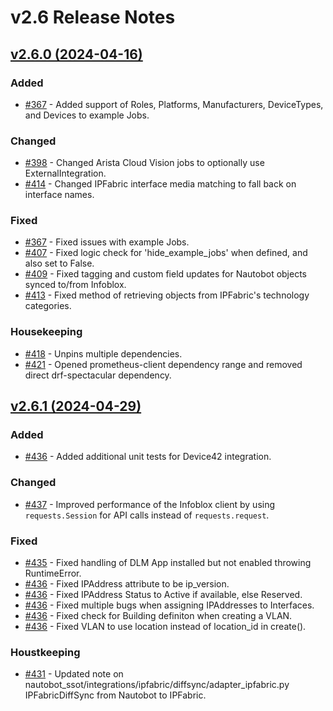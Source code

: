 
# v2.6 Release Notes

## [v2.6.0 (2024-04-16)](https://github.com/nautobot/nautobot-app-ssot/releases/tag/v2.6.0)

### Added

- [#367](https://github.com/nautobot/nautobot-app-ssot/issues/367) - Added support of Roles, Platforms, Manufacturers, DeviceTypes, and Devices to example Jobs.

### Changed

- [#398](https://github.com/nautobot/nautobot-app-ssot/issues/398) - Changed Arista Cloud Vision jobs to optionally use ExternalIntegration.
- [#414](https://github.com/nautobot/nautobot-app-ssot/issues/414) - Changed IPFabric interface media matching to fall back on interface names.

### Fixed

- [#367](https://github.com/nautobot/nautobot-app-ssot/issues/367) - Fixed issues with example Jobs.
- [#407](https://github.com/nautobot/nautobot-app-ssot/issues/407) - Fixed logic check for 'hide_example_jobs' when defined, and also set to False.
- [#409](https://github.com/nautobot/nautobot-app-ssot/issues/409) - Fixed tagging and custom field updates for Nautobot objects synced to/from Infoblox.
- [#413](https://github.com/nautobot/nautobot-app-ssot/issues/413) - Fixed method of retrieving objects from IPFabric's technology categories.

### Housekeeping

- [#418](https://github.com/nautobot/nautobot-app-ssot/issues/418) - Unpins multiple dependencies.
- [#421](https://github.com/nautobot/nautobot-app-ssot/issues/421) - Opened prometheus-client dependency range and removed direct drf-spectacular dependency.

## [v2.6.1 (2024-04-29)](https://github.com/nautobot/nautobot-app-ssot/releases/tag/v2.6.1)

### Added

- [#436](https://github.com/nautobot/nautobot-app-ssot/issues/436) - Added additional unit tests for Device42 integration.

### Changed

- [#437](https://github.com/nautobot/nautobot-app-ssot/issues/437) - Improved performance of the Infoblox client by using `requests.Session` for API calls instead of `requests.request`.

### Fixed

- [#435](https://github.com/nautobot/nautobot-app-ssot/issues/435) - Fixed handling of DLM App installed but not enabled throwing RuntimeError.
- [#436](https://github.com/nautobot/nautobot-app-ssot/issues/436) - Fixed IPAddress attribute to be ip_version.
- [#436](https://github.com/nautobot/nautobot-app-ssot/issues/436) - Fixed IPAddress Status to Active if available, else Reserved.
- [#436](https://github.com/nautobot/nautobot-app-ssot/issues/436) - Fixed multiple bugs when assigning IPAddresses to Interfaces.
- [#436](https://github.com/nautobot/nautobot-app-ssot/issues/436) - Fixed check for Building definiton when creating a VLAN.
- [#436](https://github.com/nautobot/nautobot-app-ssot/issues/436) - Fixed VLAN to use location instead of location_id in create().

### Houstkeeping

- [#431](https://github.com/nautobot/nautobot-app-ssot/issues/431) - Updated note on nautobot_ssot/integrations/ipfabric/diffsync/adapter_ipfabric.py IPFabricDiffSync from Nautobot to IPFabric.

